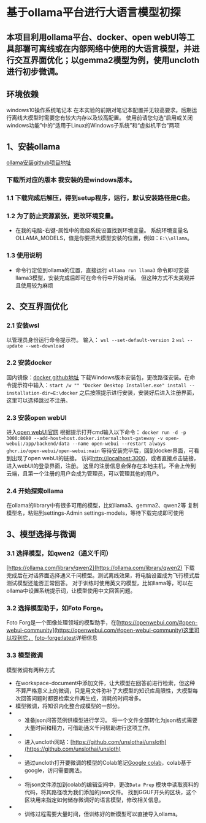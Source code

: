 ﻿# 基于ollama平台进行大语言模型初探 
## 本项目利用ollama平台、docker、open webUI等工具部署可离线或在内部网络中使用的大语言模型，并进行交互界面优化；以gemma2模型为例，使用uncloth进行初步微调。 
## 环境依赖
windows10操作系统笔记本
在本实验的前期对笔记本配置并无较高要求。后期运行离线大模型时需要您有较大内存以及较高配置。
使用前请您勾选“启用或关闭windows功能”中的“适用于Linux的Windows子系统”和“虚拟机平台”两项

## 1、安装ollama
[ollama安装github项目地址](https://github.com/ollama/ollama?tab=readme-ov-file)
 ### 下载所对应的版本 我安装的是windows版本。
### 1.1 下载完成后解压，得到setup程序，运行，默认安装路径是C盘。 
### 1.2 为了防止资源紧张，更改环境变量。
 -  在我的电脑-右键-属性中的高级系统设置找到环境变量。 系统环境变量名OLLAMA_MODELS，值是你要把大模型安装的位置，例如：`E:\\ollama`。
### 1.3 使用说明 
 - 命令行定位到ollama的位置，直接运行 `ollama run llama3` 命令即可安装llama3模型，安装完成后即可在命令行中开始对话。
但这种方式不太美观并且使用较为麻烦

## 2、交互界面优化
### **2.1 安装wsl** 
以管理员身份运行命令提示符。 输入：
`wsl --set-default-version 2`
 `wsl --update --web-download`
 
### **2.2 安装docker** 
国内镜像：[docker github地址](https://github.com/tech-shrimp/docker_installer) 
下载Windows版本安装包，更改路径安装。在命令提示符中输入：`start /w "" "Docker Desktop Installer.exe" install --installation-dir=E:\docker` 
之后按照提示进行安装，安装好后进入注册界面，这里可以选择跳过不注册。

### **2.3 安装open webUI** 
进入[open webUI官网](https://docs.openwebui.com/)
根据提示打开cmd输入以下命令： 
``` docker run -d -p 3000:8080 --add-host=host.docker.internal:host-gateway -v open-webui:/app/backend/data --name open-webui --restart always ghcr.io/open-webui/open-webui:main ```
等待安装完毕后，回到docker界面，可看到出现了open webUI的链接。
访问[http://localhost:3000](http://localhost:3000/)，或者直接点击链接，进入webUI的登录界面，注册。
这里的注册信息会保存在本地主机，不会上传到云端，且第一个注册的用户会成为管理员，可以管理其他的用户。


### 2.4 开始探索ollama
在ollama的library中有很多可用的模型，比如llama3、gemma2、qwen2等
复制模型名，粘贴到settings-Admin settings-models，等待下载完成即可使用


 ## 3、模型选择与微调
  
 
### 3.1 选择模型，如qwen2（通义千问）
[https://ollama.com/library/qwen2](https://ollama.com/library/qwen2)
下载完成后在对话界面选择通义千问模型。测试离线效果，将电脑设置成为飞行模式后测试模型还能否正常回答。
对于训练时使用英文的模型，比如llama等，可以在ollama中设置系统提示词，让模型使用中文回答问题。
 ### 3.2 选择模型助手，如Foto Forge。 
 Foto Forg是一个图像处理领域的模型助手，在[https://openwebui.com/#open-webui-community](https://openwebui.com/#open-webui-community)这里可以找到它，
[foto-forge:latest](https://openwebui.com/m/dwrou/foto-forge:latest/)详细信息
 ### 3.3 模型微调
  模型微调有两种方式
  - 在workspace-document中添加文件，让大模型在回答前进行检索，但这种不算严格意义上的微调，只是用文件弥补了大模型的知识库局限性，大模型每次回答问题时都要检索文件再生成，消耗的时间增多。
   - 模型微调，将知识内化整合成模型的一部分。 
   - - 准备json问答范例供模型进行学习。 将一个文件全部转化为json格式需要大量时间和精力，可借助通义千问帮助进行这项工作。
   -  - 进入uncloth网站：[https://github.com/unslothai/unsloth](https://github.com/unslothai/unsloth) 
   - - 通过uncloth打开要微调的模型的Colab笔记[Google colab](https://colab.research.google.com/drive/1vIrqH5uYDQwsJ4-OO3DErvuv4pBgVwk4?usp=sharing)，colab基于google，访问需要魔法。 
   - - 将json文件添加到colab的编辑空间中，更改`Data Prep` 模块中读取资料的代码，将其路径改为我们添加的json文件。 
  找到GGUF开头的区块，这个区块用来指定如何储存微调好的语言模型，修改相关信息。
  - - 训练过程需要大量时间，但训练好的新模型可以直接导入ollama。
 
 ## 
